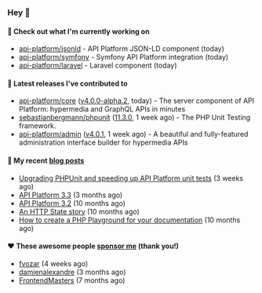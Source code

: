 ### Hey 👋

#### 👷 Check out what I'm currently working on

- [api-platform/jsonld](https://github.com/api-platform/jsonld) - API Platform JSON-LD component (today)
- [api-platform/symfony](https://github.com/api-platform/symfony) - Symfony API Platform integration (today)
- [api-platform/laravel](https://github.com/api-platform/laravel) - Laravel component (today)

#### 🔭 Latest releases I've contributed to

- [api-platform/core](https://github.com/api-platform/core) ([v4.0.0-alpha.2](https://github.com/api-platform/core/releases/tag/v4.0.0-alpha.2), today) - The server component of API Platform: hypermedia and GraphQL APIs in minutes
- [sebastianbergmann/phpunit](https://github.com/sebastianbergmann/phpunit) ([11.3.0](https://github.com/sebastianbergmann/phpunit/releases/tag/11.3.0), 1 week ago) - The PHP Unit Testing framework.
- [api-platform/admin](https://github.com/api-platform/admin) ([v4.0.1](https://github.com/api-platform/admin/releases/tag/v4.0.1), 1 week ago) - A beautiful and fully-featured administration interface builder for hypermedia APIs

#### 📜 My recent [blog posts](https://soyuka.me)

- [Upgrading PHPUnit and speeding up API Platform unit tests](https://soyuka.me/upgrading-phpunit-and-speeding-up-api-platform-unit-tests/) (3 weeks ago)
- [API Platform 3.3](https://soyuka.me/api-platform-3.3/) (3 months ago)
- [API Platform 3.2](https://soyuka.me/api-platform-3.2/) (10 months ago)
- [An HTTP State story](https://soyuka.me/http-state-story/) (10 months ago)
- [How to create a PHP Playground for your documentation](https://soyuka.me/how-to-create-a-php-playground-for-your-documentation/) (10 months ago)

#### ❤️ These awesome people [sponsor me](https://github.com/sponsors/soyuka) (thank you!)

- [fvozar](https://github.com/fvozar) (4 weeks ago)
- [damienalexandre](https://github.com/damienalexandre) (3 months ago)
- [FrontendMasters](https://github.com/FrontendMasters) (7 months ago)
